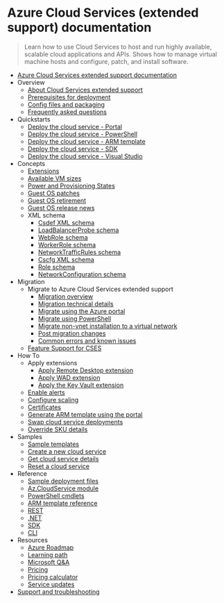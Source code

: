 # Azure Cloud Services (extended support) documentation
> Learn how to use Cloud Services to host and run highly available, scalable cloud applications and APIs. Shows how to manage virtual machine hosts and configure, patch, and install software.
  - [Azure Cloud Services extended support documentation](https://learn.microsoft.com/en-us/azure/cloud-services-extended-support/)
  - Overview
    - [About Cloud Services extended support](https://learn.microsoft.com/en-us/azure/cloud-services-extended-support/overview)
    - [Prerequisites for deployment](https://learn.microsoft.com/en-us/azure/cloud-services-extended-support/deploy-prerequisite)
    - [Config files and packaging](https://learn.microsoft.com/en-us/azure/cloud-services-extended-support/cloud-services-model-and-package)
    - [Frequently asked questions](https://learn.microsoft.com/en-us/azure/cloud-services-extended-support/faq.yml)
  - Quickstarts
    - [Deploy the cloud service - Portal](https://learn.microsoft.com/en-us/azure/cloud-services-extended-support/deploy-portal)
    - [Deploy the cloud service - PowerShell](https://learn.microsoft.com/en-us/azure/cloud-services-extended-support/deploy-powershell)
    - [Deploy the cloud service - ARM template](https://learn.microsoft.com/en-us/azure/cloud-services-extended-support/deploy-template)
    - [Deploy the cloud service - SDK](https://learn.microsoft.com/en-us/azure/cloud-services-extended-support/deploy-sdk)
    - [Deploy the cloud service - Visual Studio](https://learn.microsoft.com/visualstudio/azure/cloud-services-extended-support?context=%2fazure%2fcloud-services-extended-support%2fcontext%2fcontext)
  - Concepts
    - [Extensions](https://learn.microsoft.com/en-us/azure/cloud-services-extended-support/extensions)
    - [Available VM sizes](https://learn.microsoft.com/en-us/azure/cloud-services-extended-support/available-sizes)
    - [Power and Provisioning States](https://learn.microsoft.com/en-us/azure/cloud-services-extended-support/states)
    - [Guest OS patches](https://learn.microsoft.com/en-us/azure/cloud-services/cloud-services-guestos-msrc-releases?context=/azure/cloud-services-extended-support/context/context)
    - [Guest OS retirement](https://learn.microsoft.com/en-us/azure/cloud-services/cloud-services-guestos-retirement-policy?context=/azure/cloud-services-extended-support/context/context)
    - [Guest OS release news](https://learn.microsoft.com/en-us/azure/cloud-services/cloud-services-guestos-update-matrix?context=/azure/cloud-services-extended-support/context/context)
    - XML schema
      - [Csdef XML schema](https://learn.microsoft.com/en-us/azure/cloud-services-extended-support/schema-csdef-file)
      - [LoadBalancerProbe schema](https://learn.microsoft.com/en-us/azure/cloud-services-extended-support/schema-csdef-loadbalancerprobe)
      - [WebRole schema](https://learn.microsoft.com/en-us/azure/cloud-services-extended-support/schema-csdef-webrole)
      - [WorkerRole schema](https://learn.microsoft.com/en-us/azure/cloud-services-extended-support/schema-csdef-workerrole)
      - [NetworkTrafficRules schema](https://learn.microsoft.com/en-us/azure/cloud-services-extended-support/schema-csdef-networktrafficrules)
      - [Cscfg XML schema](https://learn.microsoft.com/en-us/azure/cloud-services-extended-support/schema-cscfg-file)
      - [Role schema](https://learn.microsoft.com/en-us/azure/cloud-services-extended-support/schema-cscfg-role)
      - [NetworkConfiguration schema](https://learn.microsoft.com/en-us/azure/cloud-services-extended-support/schema-cscfg-networkconfiguration)
  - Migration
    - Migrate to Azure Cloud Services extended support
      - [Migration overview](https://learn.microsoft.com/en-us/azure/cloud-services-extended-support/in-place-migration-overview)
      - [Migration technical details](https://learn.microsoft.com/en-us/azure/cloud-services-extended-support/in-place-migration-technical-details)
      - [Migrate using the Azure portal](https://learn.microsoft.com/en-us/azure/cloud-services-extended-support/in-place-migration-portal)
      - [Migrate using PowerShell](https://learn.microsoft.com/en-us/azure/cloud-services-extended-support/in-place-migration-powershell)
      - [Migrate non-vnet installation to a virtual network](https://learn.microsoft.com/en-us/azure/cloud-services-extended-support/non-vnet-migration)
      - [Post migration changes](https://learn.microsoft.com/en-us/azure/cloud-services-extended-support/post-migration-changes)
      - [Common errors and known issues](https://learn.microsoft.com/en-us/azure/cloud-services-extended-support/in-place-migration-common-errors)
    - [Feature Support for CSES](https://learn.microsoft.com/en-us/azure/cloud-services-extended-support/feature-support-analysis)
  - How To
    - Apply extensions
      - [Apply Remote Desktop extension](https://learn.microsoft.com/en-us/azure/cloud-services-extended-support/enable-rdp)
      - [Apply WAD extension](https://learn.microsoft.com/en-us/azure/cloud-services-extended-support/enable-wad)
      - [Apply the Key Vault extension](https://learn.microsoft.com/en-us/azure/cloud-services-extended-support/enable-key-vault-virtual-machine)
    - [Enable alerts](https://learn.microsoft.com/en-us/azure/cloud-services-extended-support/enable-alerts)
    - [Configure scaling](https://learn.microsoft.com/en-us/azure/cloud-services-extended-support/configure-scaling)
    - [Certificates](https://learn.microsoft.com/en-us/azure/cloud-services-extended-support/certificates-and-key-vault)
    - [Generate ARM template using the portal](https://learn.microsoft.com/en-us/azure/cloud-services-extended-support/generate-template-portal)
    - [Swap cloud service deployments](https://learn.microsoft.com/en-us/azure/cloud-services-extended-support/swap-cloud-service)
    - [Override SKU details](https://learn.microsoft.com/en-us/azure/cloud-services-extended-support/override-sku)
  - Samples
    - [Sample templates](https://github.com/Azure-Samples/cloud-services-extended-support)
    - [Create a new cloud service](https://learn.microsoft.com/en-us/azure/cloud-services-extended-support/sample-create-cloud-service)
    - [Get cloud service details](https://learn.microsoft.com/en-us/azure/cloud-services-extended-support/sample-get-cloud-service)
    - [Reset a cloud service](https://learn.microsoft.com/en-us/azure/cloud-services-extended-support/sample-reset-cloud-service)
  - Reference
    - [Sample deployment files](https://github.com/Azure-Samples/cloud-services-extended-support)
    - [Az.CloudService module](https://www.powershellgallery.com/packages/Az.CloudService/0.5.0)
    - [PowerShell cmdlets](https://learn.microsoft.com/powershell/module/az.cloudservice/)
    - [ARM template reference](https://learn.microsoft.com/azure/templates/microsoft.compute/cloudservices)
    - [REST](https://learn.microsoft.com/rest/api/compute/cloud-services)
    - [.NET](https://learn.microsoft.com/dotnet/api/overview/azure/virtualmachines)
    - [SDK](https://www.nuget.org/packages/Microsoft.Azure.Management.Compute/43.0.0-preview)
    - [CLI](https://learn.microsoft.com/cli/azure/cloud-service)
  - Resources
    - [Azure Roadmap](https://azure.microsoft.com/roadmap/?category=compute)
    - [Learning path](https://learn.microsoft.com/training/paths/az-900-describe-cloud-concepts/)
    - [Microsoft Q&A](https://learn.microsoft.com/answers/topics/azure-cloud-services.html)
    - [Pricing](https://azure.microsoft.com/pricing/details/cloud-services/)
    - [Pricing calculator](https://azure.microsoft.com/pricing/calculator/)
    - [Service updates](https://azure.microsoft.com/updates/?product=cloud-services&updatetype=&platform=)
  - [Support and troubleshooting](https://learn.microsoft.com/en-us/azure/cloud-services-extended-support/support-help)
